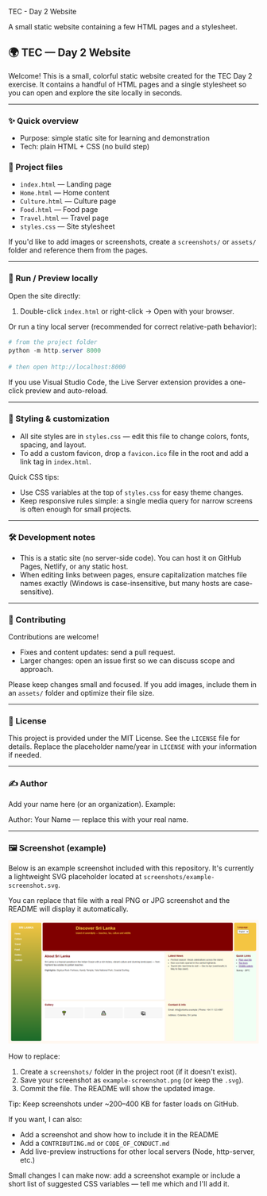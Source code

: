 TEC - Day 2 Website

A small static website containing a few HTML pages and a stylesheet.

## 🌍 TEC — Day 2 Website

Welcome! This is a small, colorful static website created for the TEC Day 2 exercise. It contains a handful of HTML pages and a single stylesheet so you can open and explore the site locally in seconds.

---

### ✨ Quick overview

- Purpose: simple static site for learning and demonstration
- Tech: plain HTML + CSS (no build step)

### 📁 Project files

- `index.html` — Landing page
- `Home.html` — Home content
- `Culture.html` — Culture page
- `Food.html` — Food page
- `Travel.html` — Travel page
- `styles.css` — Site stylesheet

If you'd like to add images or screenshots, create a `screenshots/` or `assets/` folder and reference them from the pages.

---

### 🚀 Run / Preview locally

Open the site directly:

1. Double-click `index.html` or right-click → Open with your browser.

Or run a tiny local server (recommended for correct relative-path behavior):

```powershell
# from the project folder
python -m http.server 8000

# then open http://localhost:8000
```

If you use Visual Studio Code, the Live Server extension provides a one-click preview and auto-reload.

---

### 🎨 Styling & customization

- All site styles are in `styles.css` — edit this file to change colors, fonts, spacing, and layout.
- To add a custom favicon, drop a `favicon.ico` file in the root and add a link tag in `index.html`.

Quick CSS tips:

- Use CSS variables at the top of `styles.css` for easy theme changes.
- Keep responsive rules simple: a single media query for narrow screens is often enough for small projects.

---

### 🛠️ Development notes

- This is a static site (no server-side code). You can host it on GitHub Pages, Netlify, or any static host.
- When editing links between pages, ensure capitalization matches file names exactly (Windows is case-insensitive, but many hosts are case-sensitive).

---

### 🤝 Contributing

Contributions are welcome!

- Fixes and content updates: send a pull request.
- Larger changes: open an issue first so we can discuss scope and approach.

Please keep changes small and focused. If you add images, include them in an `assets/` folder and optimize their file size.

---

### 📜 License

This project is provided under the MIT License. See the `LICENSE` file for details. Replace the placeholder name/year in `LICENSE` with your information if needed.

---

### ✍️ Author

Add your name here (or an organization). Example:

Author: Your Name — replace this with your real name.

---

### 🖼️ Screenshot (example)

Below is an example screenshot included with this repository. It's currently a lightweight SVG placeholder located at `screenshots/example-screenshot.svg`.

You can replace that file with a real PNG or JPG screenshot and the README will display it automatically.

![Example screenshot](screenshots/example-screenshot.png)

How to replace:

1. Create a `screenshots/` folder in the project root (if it doesn't exist).
2. Save your screenshot as `example-screenshot.png` (or keep the `.svg`).
3. Commit the file. The README will show the updated image.

Tip: Keep screenshots under ~200–400 KB for faster loads on GitHub.

If you want, I can also:

- Add a screenshot and show how to include it in the README
- Add a `CONTRIBUTING.md` or `CODE_OF_CONDUCT.md`
- Add live-preview instructions for other local servers (Node, http-server, etc.)

Small changes I can make now: add a screenshot example or include a short list of suggested CSS variables — tell me which and I'll add it.
